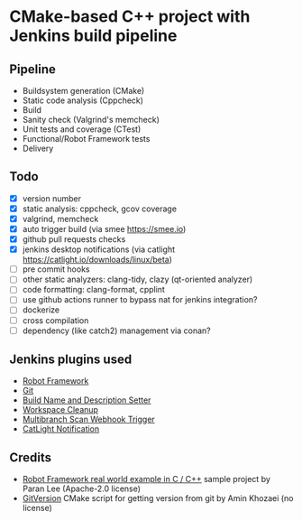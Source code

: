 # CMake-based C++ project with Jenkins build pipeline

## Pipeline

- Buildsystem generation (CMake)
- Static code analysis (Cppcheck)
- Build
- Sanity check (Valgrind's memcheck)
- Unit tests and coverage (CTest)
- Functional/Robot Framework tests
- Delivery

## Todo

- [X] version number
- [X] static analysis: cppcheck, gcov coverage
- [X] valgrind, memcheck
- [X] auto trigger build  (via smee https://smee.io)
- [X] github pull requests checks
- [X] jenkins desktop notifications (via catlight https://catlight.io/downloads/linux/beta)
- [ ] pre commit hooks
- [ ] other static analyzers: clang-tidy, clazy (qt-oriented analyzer)
- [ ] code formatting: clang-format, cpplint
- [ ] use github actions runner to bypass nat for jenkins integration?
- [ ] dockerize
- [ ] cross compilation
- [ ] dependency (like catch2) management via conan?

## Jenkins plugins used

- [Robot Framework][jenkins_robot]
- [Git][jenkins_git]
- [Build Name and Description Setter][jenkins_build_name]
- [Workspace Cleanup][jenkins_clean]
- [Multibranch Scan Webhook Trigger][jenkins_webhook]
- [CatLight Notification][jenkins_catlight]

[jenkins_robot]: https://plugins.jenkins.io/robot/
[jenkins_git]: https://plugins.jenkins.io/git/
[jenkins_build_name]: https://plugins.jenkins.io/build-name-setter/
[jenkins_clean]: https://plugins.jenkins.io/ws-cleanup/
[jenkins_webhook]: https://plugins.jenkins.io/multibranch-scan-webhook-trigger/
[jenkins_catlight]: https://plugins.jenkins.io/catlight/

## Credits

- [Robot Framework real world example in C / C++][robot] sample project by Paran Lee (Apache-2.0 license)
- [GitVersion][versioning] CMake script for getting version from git by Amin Khozaei (no license)

[robot]: https://github.com/paranlee/robotframework-c-cpp-demo/
[versioning]: https://dev.to/khozaei/automating-semver-with-git-and-cmake-2hji